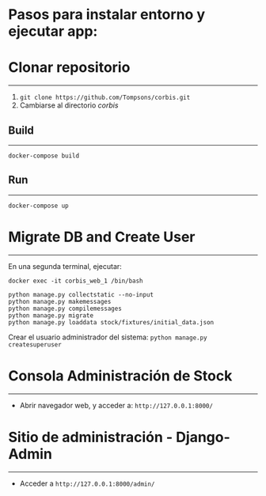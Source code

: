 Pasos para instalar entorno y ejecutar app:
===========================================

# Clonar repositorio
--------------------
1. `git clone https://github.com/Tompsons/corbis.git`
2. Cambiarse al directorio *corbis*

## Build
-------
```
docker-compose build
```

## Run
-----
```
docker-compose up
```

# Migrate DB and Create User
----------------------------
En una segunda terminal, ejecutar:
```
docker exec -it corbis_web_1 /bin/bash

python manage.py collectstatic --no-input
python manage.py makemessages
python manage.py compilemessages
python manage.py migrate
python manage.py loaddata stock/fixtures/initial_data.json
```

Crear el usuario administrador del sistema:
`python manage.py createsuperuser`


# Consola Administración de Stock
---------------------------------
- Abrir navegador web, y acceder a: `http://127.0.0.1:8000/`

# Sitio de administración - Django-Admin
----------------------------------------
- Acceder a `http://127.0.0.1:8000/admin/`
